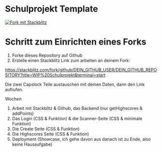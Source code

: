 # Schulprojekt Template

[![Fork mit Stackblitz](https://developer.stackblitz.com/img/open_in_stackblitz.svg)](https://stackblitz.com/fork/github/pct-cclausen/angular-ivy-mc4ukw?title=WIP%20Schulprojekt&terminal=start)

# Schritt zum Einrichten eines Forks

1. Forke dieses Repository auf Github
1. Erstelle einen Stackblitz Link zum arbeiten an deinem Fork:

https://stackblitz.com/fork/github/DEIN_GITHUB_USER/DEIN_GITHUB_REPOSITORY?title=WIP%20Schulprojekt&terminal=start

Die zwei Capslock Teile austauschen mit deinen Daten, dann den Link aufrufen.

Wochen

1. Arbeit mit Stackblitz & Github, das Backend (nur getHighscores & addPoints)
2. Das Login (CSS & Funktion) & die Scanner-Seite (CSS & minimale Funktion)
3. Die Create Seite (CSS & Funktion)
4. Die Highscores Seite (CSS & Funktion)
5. Deployment (Showcase, ich gehe davon aus danach ist zu Ende, also keine Hausaufgabe)
